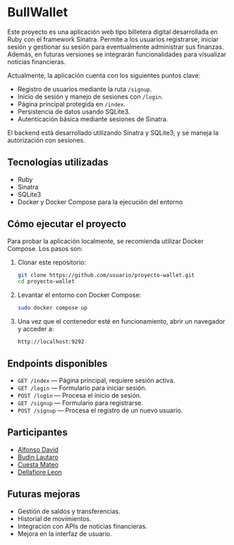 # BullWallet

Este proyecto es una aplicación web tipo billetera digital desarrollada en Ruby con el framework Sinatra. Permite a los usuarios registrarse, iniciar sesión y gestionar su sesión para eventualmente administrar sus finanzas. Además, en futuras versiones se integrarán funcionalidades para visualizar noticias financieras.

Actualmente, la aplicación cuenta con los siguientes puntos clave:

- Registro de usuarios mediante la ruta `/signup`.
- Inicio de sesión y manejo de sesiones con `/login`.
- Página principal protegida en `/index`.
- Persistencia de datos usando SQLite3.
- Autenticación básica mediante sesiones de Sinatra.

El backend está desarrollado utilizando Sinatra y SQLite3, y se maneja la autorización con sesiones.

## Tecnologías utilizadas

- Ruby
- Sinatra
- SQLite3
- Docker y Docker Compose para la ejecución del entorno

## Cómo ejecutar el proyecto

Para probar la aplicación localmente, se recomienda utilizar Docker Compose. Los pasos son:

1. Clonar este repositorio:

    ```bash
    git clone https://github.com/usuario/proyecto-wallet.git
    cd proyecto-wallet
    ```

2. Levantar el entorno con Docker Compose:

    ```bash
    sudo docker compose up
    ```

3. Una vez que el contenedor esté en funcionamiento, abrir un navegador y acceder a:

    ```
    http://localhost:9292
    ```

## Endpoints disponibles

- `GET /index` — Página principal, requiere sesión activa.
- `GET /login` — Formulario para iniciar sesión.
- `POST /login` — Procesa el inicio de sesión.
- `GET /signup` — Formulario para registrarse.
- `POST /signup` — Procesa el registro de un nuevo usuario.

## Participantes

- [Alfonso David](https://github.com/Dvalfonso)
- [Budin Lautaro](https://github.com/Lautarobudin)
- [Cuesta Mateo](https://github.com/MateoCuesta)
- [Dellafiore Leon](https://github.com/Leonidas314)

## Futuras mejoras

- Gestión de saldos y transferencias.
- Historial de movimientos.
- Integración con APIs de noticias financieras.
- Mejora en la interfaz de usuario.
